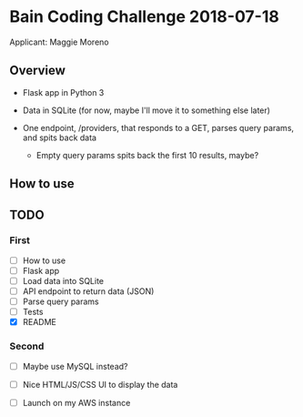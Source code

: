 # Bain Coding Challenge 2018-07-18
Applicant: Maggie Moreno

## Overview
* Flask app in Python 3

* Data in SQLite (for now, maybe I'll move it to something else later)

* One endpoint, /providers, that responds to a GET, parses query params, and spits back data

  - Empty query params spits back the first 10 results, maybe?

## How to use



## TODO

### First
- [ ] How to use
- [ ] Flask app
- [ ] Load data into SQLite
- [ ] API endpoint to return data (JSON)
- [ ] Parse query params
- [ ] Tests
- [x] README

### Second
- [ ] Maybe use MySQL instead?
- [ ] Nice HTML/JS/CSS UI to display the data
- [ ] Launch on my AWS instance

